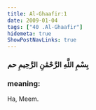 ```yaml
---
title: Al-Ghaafir:1
date: 2009-01-04
tags: ["40 .Al-Ghaafir"]
hidemeta: true 
ShowPostNavLinks: true 
---
```

### بِسْمِ اللَّهِ الرَّحْمَٰنِ الرَّحِيمِ حم
### meaning: 
Ha, Meem.
